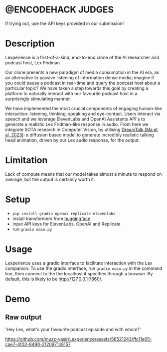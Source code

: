 # @ENCODEHACK JUDGES
If trying out, use the API keys provided in our submission!

# Description

Lexperience is a first-of-a-kind, end-to-end clone of the AI researcher and podcast host, Lex Fridman. 


Our clone presents a new paradigm of media consumption in the AI era, as an alternative to passive listening of information dense media; imagine if you could pause a podcast in real-time and query the podcast host about a particular topic? We have taken a step towards this goal by creating a platform to naturally interact with our favourite podcast host in a surprisingly stimulating manner.


We have implemented the most crucial components of engaging human-like interaction: listening, thinking, speaking and eye-contact. Users interact via speech and we leverage ElevenLabs and OpenAI Assistants API's to generate a realistic Lex Fridman-like response in audio. From here we integrate SOTA research in Computer Vision, by utilising [DreamTalk (Ma et al, 2023)](https://dreamtalk-project.github.io/): a diffusion based model to generate incredibly realistic talking head animation, driven by our Lex audio response, for the output.


# Limitation

Lack of compute means that our model takes almost a minute to respond on average, but the output is certainly worth it.

# Setup
- `pip install gradio openai replicate elevenlabs`
- install transformers from [huggingface](https://huggingface.co/docs/transformers/en/installation)
- input API keys for ElevenLabs, OpenAI and Replicate 
- run `gradio main.py`

# Usage
Lexperience uses a gradio interface to facilitate interaction with the Lex companion. To use the gradio interface, run `gradio main.py` in the command line, then connect to the the localhost it specifies through a browser. By default, this is likely to be http://127.0.0.1:7860/.

# Demo 


## Raw output 
'Hey Lex, what's your favourite podcast episode and with whom?'


https://github.com/muzz-yasir/Lexperience/assets/56521243/ffc11e05-cae7-4f02-8490-2120971c6157

